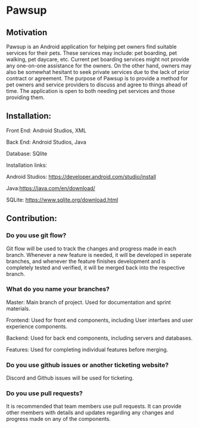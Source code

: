 # Pawsup

## Motivation

Pawsup is an Android application for helping pet owners find suitable services for their pets. These services may include: pet boarding, pet walking, pet daycare, etc.
Current pet boarding services might not provide any one-on-one assistance for the owners. On the other hand, owners may also be somewhat hesitant to seek private services due to the lack of prior contract or agreement.
The purpose of Pawsup is to provide a method for pet owners and service providers to discuss and agree to things ahead of time. The application is open to both needing pet services and those providing them.

## Installation:

Front End: Android Studios, XML

Back End: Android Studios, Java

Database: SQlite

Installation links:

Android Studios: https://developer.android.com/studio/install

Java:https://java.com/en/download/

SQLite: https://www.sqlite.org/download.html

## Contribution:

### Do you use git flow?

Git flow will be used to track the changes and progress made in each branch. Whenever a new feature is needed, it will be developed in seperate branches, and whenever the feature finishes development and is completely tested and verified, it will be merged back into the respective branch.

### What do you name your branches?

Master: Main branch of project. Used for documentation and sprint materials.

Frontend: Used for front end components, including User interfaes and user experience components.

Backend: Used for back end components, including servers and databases.

Features: Used for completing individual features before merging.

### Do you use github issues or another ticketing website?

Discord and Github issues will be used for ticketing.

### Do you use pull requests?

It is recommended that team members use pull requests. It can provide other members with details and updates regarding any changes and progress made on any of the components.
